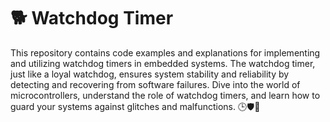 
# 🐕 Watchdog Timer

This repository contains code examples and explanations for implementing and utilizing watchdog timers in embedded systems. The watchdog timer, just like a loyal watchdog, ensures system stability and reliability by detecting and recovering from software failures. Dive into the world of microcontrollers, understand the role of watchdog timers, and learn how to guard your systems against glitches and malfunctions. 🕒🛡️🔧
